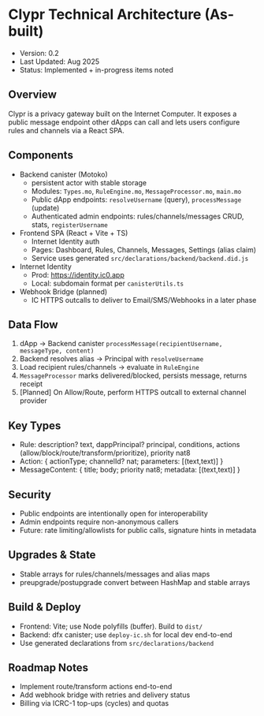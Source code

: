 # Clypr Technical Architecture (As-built)

- Version: 0.2
- Last Updated: Aug 2025
- Status: Implemented + in-progress items noted

## Overview
Clypr is a privacy gateway built on the Internet Computer. It exposes a public message endpoint other dApps can call and lets users configure rules and channels via a React SPA.

## Components
- Backend canister (Motoko)
  - persistent actor with stable storage
  - Modules: `Types.mo`, `RuleEngine.mo`, `MessageProcessor.mo`, `main.mo`
  - Public dApp endpoints: `resolveUsername` (query), `processMessage` (update)
  - Authenticated admin endpoints: rules/channels/messages CRUD, stats, `registerUsername`
- Frontend SPA (React + Vite + TS)
  - Internet Identity auth
  - Pages: Dashboard, Rules, Channels, Messages, Settings (alias claim)
  - Service uses generated `src/declarations/backend/backend.did.js`
- Internet Identity
  - Prod: https://identity.ic0.app
  - Local: subdomain format per `canisterUtils.ts`
- Webhook Bridge (planned)
  - IC HTTPS outcalls to deliver to Email/SMS/Webhooks in a later phase

## Data Flow
1) dApp → Backend canister `processMessage(recipientUsername, messageType, content)`
2) Backend resolves alias → Principal with `resolveUsername`
3) Load recipient rules/channels → evaluate in `RuleEngine`
4) `MessageProcessor` marks delivered/blocked, persists message, returns receipt
5) [Planned] On Allow/Route, perform HTTPS outcall to external channel provider

## Key Types
- Rule: description? text, dappPrincipal? principal, conditions, actions (allow/block/route/transform/prioritize), priority nat8
- Action: { actionType; channelId? nat; parameters: [(text,text)] }
- MessageContent: { title; body; priority nat8; metadata: [(text,text)] }

## Security
- Public endpoints are intentionally open for interoperability
- Admin endpoints require non-anonymous callers
- Future: rate limiting/allowlists for public calls, signature hints in metadata

## Upgrades & State
- Stable arrays for rules/channels/messages and alias maps
- preupgrade/postupgrade convert between HashMap and stable arrays

## Build & Deploy
- Frontend: Vite; use Node polyfills (buffer). Build to `dist/`
- Backend: dfx canister; use `deploy-ic.sh` for local dev end-to-end
- Use generated declarations from `src/declarations/backend`

## Roadmap Notes
- Implement route/transform actions end-to-end
- Add webhook bridge with retries and delivery status
- Billing via ICRC-1 top-ups (cycles) and quotas
